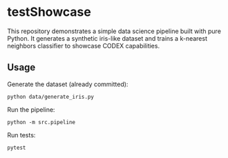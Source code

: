 # testShowcase

This repository demonstrates a simple data science pipeline built with pure Python. It generates a synthetic iris-like dataset and trains a k-nearest neighbors classifier to showcase CODEX capabilities.

## Usage

Generate the dataset (already committed):

```
python data/generate_iris.py
```

Run the pipeline:

```
python -m src.pipeline
```

Run tests:

```
pytest
```
